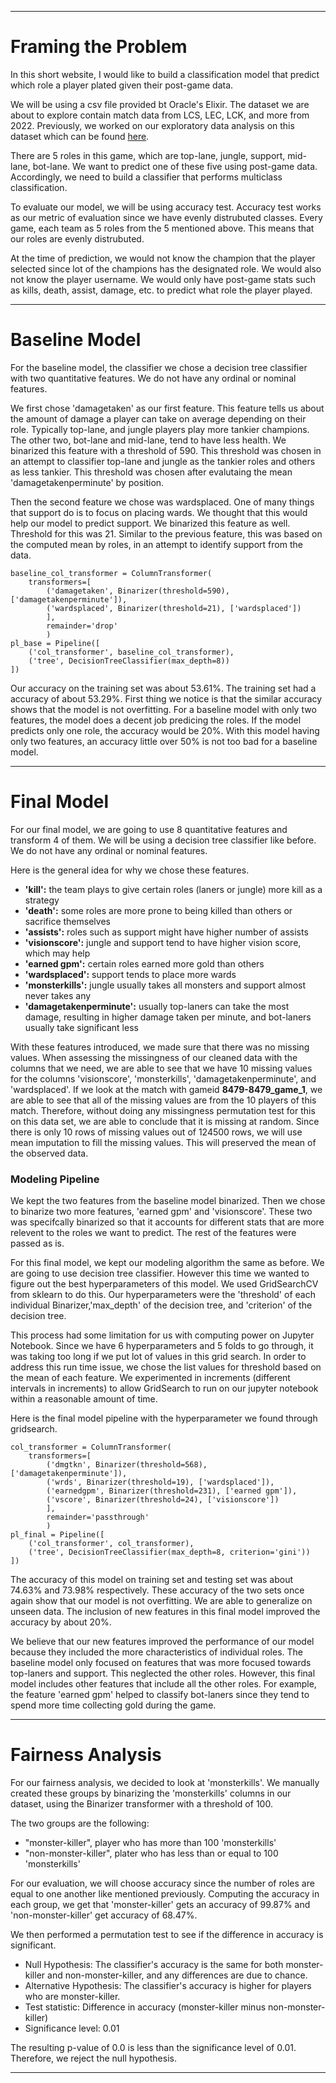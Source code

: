 
---

# **Framing the Problem**

In this short website, I would like to build a classification model that predict which role a player plated given their post-game data.

We will be using a csv file provided bt Oracle's Elixir. The dataset we are about to explore contain match data from LCS, LEC, LCK, and more from 2022. Previously, we worked on our exploratory data analysis on this dataset which can be found [here](https://kanggun-ucsd.github.io/LeagueOfLegends/).

There are 5 roles in this game, which are top-lane, jungle, support, mid-lane, bot-lane. We want to predict one of these five using post-game data. Accordingly, we need to build a classifier that performs multiclass classification. 

To evaluate our model, we will be using accuracy test. Accuracy test works as our metric of evaluation since we have evenly distrubuted classes. Every game, each team as 5 roles from the 5 mentioned above. This means that our roles are evenly distrubuted.

At the time of prediction, we would not know the champion that the player selected since lot of the champions has the designated role. We would also not know the player username. We would only have post-game stats such as kills, death, assist, damage, etc. to predict what role the player played.

---

# **Baseline Model**
For the baseline model, the classifier we chose a decision tree classifier with two quantitative features. We do not have any ordinal or nominal features.

We first chose 'damagetaken' as our first feature. This feature tells us about the amount of damage a player can take on average depending on their role. Typically top-lane, and jungle players play more tankier champions. The other two, bot-lane and mid-lane, tend to have less health. We binarized this feature with a threshold of 590. This threshold was chosen in an attempt to classifier top-lane and jungle as the tankier roles and others as less tankier. This threshold was chosen after evalutaing the mean 'damagetakenperminute' by position.

Then the second feature we chose was wardsplaced. One of many things that support do is to focus on placing wards. We thought that this would help our model to predict support. We binarized this feature as well. Threshold for this was 21. Similar to the previous feature, this was based on the computed mean by roles, in an attempt to identify support from the data.

```
baseline_col_transformer = ColumnTransformer(
    transformers=[
        ('damagetaken', Binarizer(threshold=590), ['damagetakenperminute']),
        ('wardsplaced', Binarizer(threshold=21), ['wardsplaced'])
        ],
        remainder='drop'
        )
pl_base = Pipeline([
    ('col_transformer', baseline_col_transformer),
    ('tree', DecisionTreeClassifier(max_depth=8))
])
```

Our accuracy on the training set was about 53.61%. The training set had a accuracy of about 53.29%. First thing we notice is that the similar accuracy shows that the model is not overfitting. For a baseline model with only two features, the model does a decent job predicing the roles. If the model predicts only one role, the accuracy would be 20%. With this model having only two features, an accuracy little over 50% is not too bad for a baseline model.

---
# **Final Model**
For our final model, we are going to use 8 quantitative features and transform 4 of them. We will be using a decision tree classifier like before. We do not have any ordinal or nominal features.

Here is the general idea for why we chose these features.
- **'kill':** the team plays to give certain roles (laners or jungle) more kill as a strategy
- **'death':** some roles are more prone to being killed than others or sacrifice themselves 
- **'assists':** roles such as support might have higher number of assists
- **'visionscore':** jungle and support tend to have higher vision score, which may help
- **'earned gpm':** certain roles earned more gold than others
- **'wardsplaced':** support tends to place more wards
- **'monsterkills':** jungle usually takes all monsters and support almost never takes any
- **'damagetakenperminute':** usually top-laners can take the most damage, resulting in higher damage taken per minute, and bot-laners usually take significant less

With these features introduced, we made sure that there was no missing values. When assessing the missingness of our cleaned data with the columns that we need, we are able to see that we have 10 missing values for the columns 'visionscore', 'monsterkills', 'damagetakenperminute', and 'wardsplaced'. If we look at the match with gameid **8479-8479_game_1**, we are able to see that all of the missing values are from the 10 players of this match. Therefore, without doing any missingness permutation test for this on this data set, we are able to conclude that it is missing at random. Since there is only 10 rows of missing values out of 124500 rows, we will use mean imputation to fill the missing values. This will preserved the mean of the observed data.

### **Modeling Pipeline**
We kept the two features from the baseline model binarized. Then we chose to binarize two more features, 'earned gpm' and 'visionscore'. These two was specifcally binarized so that it accounts for different stats that are more relevent to the roles we want to predict. The rest of the features were passed as is. 

For this final model, we kept our modeling algorithm the same as before. We are going to use decision tree classifier. However this time we wanted to figure out the best hyperparameters of this model. We used GridSearchCV from sklearn to do this. Our hyperparameters were the 'threshold' of each individual Binarizer,'max_depth' of the decision tree, and 'criterion' of the decision tree. 

This process had some limitation for us with computing power on Jupyter Notebook. Since we have 6 hyperparameters and 5 folds to go through, it was taking too long if we put lot of values in this grid search. In order to address this run time issue, we chose the list values for threshold based on the mean of each feature. We experimented in increments (different intervals in increments) to allow GridSearch to run on our jupyter notebook within a reasonable amount of time.

Here is the final model pipeline with the hyperparameter we found through gridsearch.
```
col_transformer = ColumnTransformer(
    transformers=[
        ('dmgtkn', Binarizer(threshold=568), ['damagetakenperminute']),
        ('wrds', Binarizer(threshold=19), ['wardsplaced']),
        ('earnedgpm', Binarizer(threshold=231), ['earned gpm']),
        ('vscore', Binarizer(threshold=24), ['visionscore'])
        ],
        remainder='passthrough'
        )
pl_final = Pipeline([
    ('col_transformer', col_transformer),
    ('tree', DecisionTreeClassifier(max_depth=8, criterion='gini'))
])
```
The accuracy of this model on training set and testing set was about 74.63% and 73.98% respectively. These accuracy of the two sets once again show that our model is not overfitting. We are able to generalize on unseen data. The inclusion of new features in this final model improved the accuracy by about 20%. 

We believe that our new features improved the performance of our model because they included the more characteristics of individual roles. The baseline model only focused on features that was more focused towards top-laners and support. This neglected the other roles. However, this final model includes other features that include all the other roles. For example, the feature 'earned gpm' helped to classify bot-laners since they tend to spend more time collecting gold during the game.

---
# **Fairness Analysis**
For our fairness analysis, we decided to look at 'monsterkills'. We manually created these groups by binarizing the 'monsterkills' columns in our dataset, using the Binarizer transformer with a threshold of 100.

The two groups are the following:
- "monster-killer", player who has more than 100 'monsterkills'
- "non-monster-killer", plater who has less than or equal to 100 'monsterkills'

For our evaluation, we will choose accuracy since the number of roles are equal to one another like mentioned previously. Computing the accuracy in each group, we get that 'monster-killer' gets an accuracy of 99.87% and 'non-monster-killer' get accuracy of 68.47%.

We then performed a permutation test to see if the difference in accuracy is significant.
- Null Hypothesis: The classifier's accuracy is the same for both monster-killer and non-monster-killer, and any differences are due to chance.
- Alternative Hypothesis: The classifier's accuracy is higher for players who are monster-killer.
- Test statistic: Difference in accuracy (monster-killer minus non-monster-killer)
- Significance level: 0.01

The resulting p-value of 0.0 is less than the significance level of 0.01.
Therefore, we reject the null hypothesis.

---